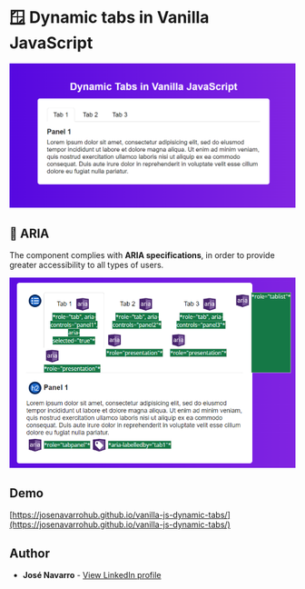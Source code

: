 # 🪟 Dynamic tabs in Vanilla JavaScript

[![Dynamic tabs in Vanilla Javascript](https://github.com/josenavarrohub/vanilla-js-dynamic-tabs/blob/main/demo.png?raw=true)](https://josenavarrohub.github.io/vanilla-js-dynamic-tabs/)

## 🦮 ARIA
The component complies with **ARIA specifications**, in order to provide greater accessibility to all types of users.

[![ARIA specifications](https://github.com/josenavarrohub/vanilla-js-dynamic-tabs/blob/main/demo-aria.png?raw=true)](https://josenavarrohub.github.io/vanilla-js-dynamic-tabs/)

## Demo
[https://josenavarrohub.github.io/vanilla-js-dynamic-tabs/](https://josenavarrohub.github.io/vanilla-js-dynamic-tabs/)

## Author
* **José Navarro** - [View LinkedIn profile](https://www.linkedin.com/in/josenavarroortiz/)
